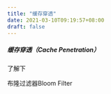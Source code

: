 ```yaml
---
title: "缓存穿透"
date: 2021-03-10T09:19:57+08:00
draft: false
---
```


##### 缓存穿透（Cache Penetration）


了解下

布隆过滤器Bloom Filter
